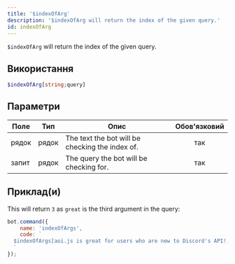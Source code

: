 ```yaml
---
title: '$indexOfArg'
description: '$indexOfArg will return the index of the given query.'
id: indexOfArg
---
```


`$indexOfArg` will return the index of the given query.

## Використання

```php
$indexOfArg[string;query]
```

## Параметри

| Поле  | Тип   | Опис                                            | Обов'язковий |
| ----- | ----- | ----------------------------------------------- |:------------:|
| рядок | рядок | The text the bot will be checking the index of. |     так      |
| запит | рядок | The query the bot will be checking for.         |     так      |

## Приклад(и)

This will return `3` as `great` is the third argument in the query:

```javascript
bot.command({
    name: 'indexOfArgs',
    code: `
  $indexOfArgs[aoi.js is great for users who are new to Discord's API!;great]
  `
});
```
